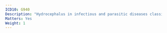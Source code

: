 ```yaml
---
ICD10: G940
Description: "Hydrocephalus in infectious and parasitic diseases classified elsewhere"
Matters: Yes
Weight: 1
---
```

